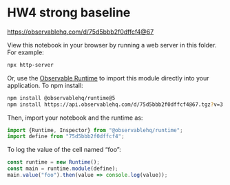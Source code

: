 # HW4 strong baseline

https://observablehq.com/d/75d5bbb2f0dffcf4@67

View this notebook in your browser by running a web server in this folder. For
example:

~~~sh
npx http-server
~~~

Or, use the [Observable Runtime](https://github.com/observablehq/runtime) to
import this module directly into your application. To npm install:

~~~sh
npm install @observablehq/runtime@5
npm install https://api.observablehq.com/d/75d5bbb2f0dffcf4@67.tgz?v=3
~~~

Then, import your notebook and the runtime as:

~~~js
import {Runtime, Inspector} from "@observablehq/runtime";
import define from "75d5bbb2f0dffcf4";
~~~

To log the value of the cell named “foo”:

~~~js
const runtime = new Runtime();
const main = runtime.module(define);
main.value("foo").then(value => console.log(value));
~~~
